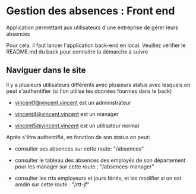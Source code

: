 # Gestion des absences : Front end

Application permettant aux utilisateurs d'une entreprise de gérer leurs absences

Pour cela, il faut lancer l'application back-end en local. Veuillez vérifier le README.md du back pour connaitre la démarche à suivre

## Naviguer dans le site

Il y a plusieurs utilisateurs différents avec plusieurs status avec lesquels on peut s'authentifier (si l'on utilise les données fournies dans le back)

 * vincent1@vincent.vincent est un administrateur

 * vincent4@vincent.vincent est un manager

 * vincent5@vincent.vincent est un utilisateur normal

Après s'être authentifié, en fonction de son status on peut:

 * consulter ses absences sur cette route: "/absences"

 * consulter le tableau des absences des employés de son département pour les manager sur cette route : "/absences-manager"

 * consulter les rtts employeurs et jours fériés, et les modifier si on est amdin sur cette route : "/rtt-jf"

